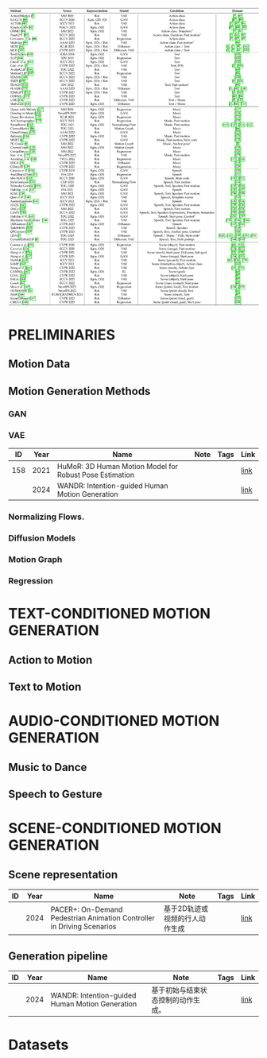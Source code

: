 ![](./assets/d378e84bd11f484517ba2d687e8bb933_5_Table_1_-876463523.png)

# PRELIMINARIES

## Motion Data

## Motion Generation Methods

### GAN

### VAE

|ID|Year|Name|Note|Tags|Link|
|---|---|---|---|---|---|
|158|2021|HuMoR: 3D Human Motion Model for Robust Pose Estimation|||[link](https://caterpillarstudygroup.github.io/ReadPapers/14.html)|
||2024|WANDR: Intention-guided Human Motion Generation|||[link](https://caterpillarstudygroup.github.io/ReadPapers/19.html)|

### Normalizing Flows.

### Diffusion Models

### Motion Graph

### Regression

# TEXT-CONDITIONED MOTION GENERATION

## Action to Motion

## Text to Motion

# AUDIO-CONDITIONED MOTION GENERATION

## Music to Dance

## Speech to Gesture

# SCENE-CONDITIONED MOTION GENERATION

## Scene representation

|ID|Year|Name|Note|Tags|Link|
|---|---|---|---|---|---|
||2024|PACER+: On-Demand Pedestrian Animation Controller in Driving Scenarios|基于2D轨迹或视频的行人动作生成||[link](https://caterpillarstudygroup.github.io/ReadPapers/29.html)

## Generation pipeline

|ID|Year|Name|Note|Tags|Link|
|---|---|---|---|---|---|
||2024|WANDR: Intention-guided Human Motion Generation|基于初始与结束状态控制的动作生成。||[link](https://caterpillarstudygroup.github.io/ReadPapers/19.html)|

# Datasets